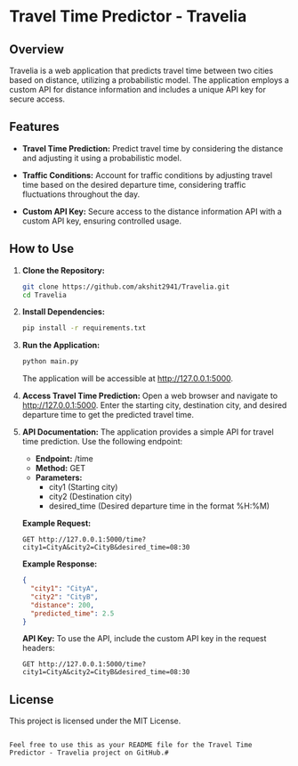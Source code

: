 # Travel Time Predictor - Travelia

## Overview

Travelia is a web application that predicts travel time between two cities based on distance, utilizing a probabilistic model. The application employs a custom API for distance information and includes a unique API key for secure access.

## Features

- **Travel Time Prediction:** Predict travel time by considering the distance and adjusting it using a probabilistic model.

- **Traffic Conditions:** Account for traffic conditions by adjusting travel time based on the desired departure time, considering traffic fluctuations throughout the day.

- **Custom API Key:** Secure access to the distance information API with a custom API key, ensuring controlled usage.

## How to Use

1. **Clone the Repository:**
   ```bash
   git clone https://github.com/akshit2941/Travelia.git
   cd Travelia
   ```

2. **Install Dependencies:**
   ```bash
   pip install -r requirements.txt
   ```

3. **Run the Application:**
   ```bash
   python main.py
   ```

   The application will be accessible at http://127.0.0.1:5000.

4. **Access Travel Time Prediction:**
   Open a web browser and navigate to http://127.0.0.1:5000. Enter the starting city, destination city, and desired departure time to get the predicted travel time.

5. **API Documentation:**
   The application provides a simple API for travel time prediction. Use the following endpoint:

   - **Endpoint:** /time
   - **Method:** GET
   - **Parameters:**
     - city1 (Starting city)
     - city2 (Destination city)
     - desired_time (Desired departure time in the format %H:%M)

   **Example Request:**
   ```http
   GET http://127.0.0.1:5000/time?city1=CityA&city2=CityB&desired_time=08:30
   ```

   **Example Response:**
   ```json
   {
     "city1": "CityA",
     "city2": "CityB",
     "distance": 200,  
     "predicted_time": 2.5  
   }
   ```

   **API Key:**
   To use the API, include the custom API key in the request headers:

   ```http
   GET http://127.0.0.1:5000/time?city1=CityA&city2=CityB&desired_time=08:30
   ```

## License
This project is licensed under the MIT License.
```

Feel free to use this as your README file for the Travel Time Predictor - Travelia project on GitHub.#

